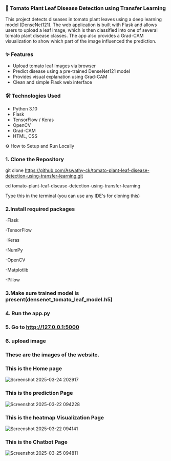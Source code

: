 
### 🍅 Tomato Plant Leaf Disease Detection using Transfer Learning

This project detects diseases in tomato plant leaves using a deep learning model (DenseNet121). The web application is built with Flask and allows users to upload a leaf image, which is then classified into one of several tomato plant disease classes. The app also provides a Grad-CAM visualization to show which part of the image influenced the prediction.

### ✨ Features

- Upload tomato leaf images via browser
- Predict disease using a pre-trained DenseNet121 model
- Provides visual explanation using Grad-CAM
- Clean and simple Flask web interface

### 🛠️ Technologies Used

- Python 3.10
- Flask
- TensorFlow / Keras
- OpenCV
- Grad-CAM
- HTML, CSS

⚙️ How to Setup and Run Locally

### 1. Clone the Repository


git clone https://github.com/Aswathy-ck/tomato-plant-leaf-disease-detection-using-transfer-learning.git

cd tomato-plant-leaf-disease-detection-using-transfer-learning

Type this in the terminal (you can use any IDE's for cloning this)

### 2.Install required packages
 -Flask
 
 -TensorFlow
 
 -Keras
 
 -NumPy
 
 -OpenCV
 
 -Matplotlib
 
 -Pillow
 
### 3.Make sure trained model is present(densenet_tomato_leaf_model.h5)

### 4. Run the app.py

### 5. Go to http://127.0.0.1:5000

### 6.  upload image



### These are the images of the website.

### This is the Home page

![Screenshot 2025-03-24 202917](https://github.com/user-attachments/assets/553663d1-a890-4431-bc4d-be377156e6d6)

### This is the prediction Page

![Screenshot 2025-03-22 094228](https://github.com/user-attachments/assets/fb2d8a46-b283-4175-b05e-cc05e3215e40)

### This is the heatmap Visualization Page

![Screenshot 2025-03-22 094141](https://github.com/user-attachments/assets/7590a6d7-0b8e-45fb-b079-f59dabe17bb1)

### This is the Chatbot Page

![Screenshot 2025-03-25 094811](https://github.com/user-attachments/assets/32c728d1-9554-4134-9aae-5566d94b58b7)
